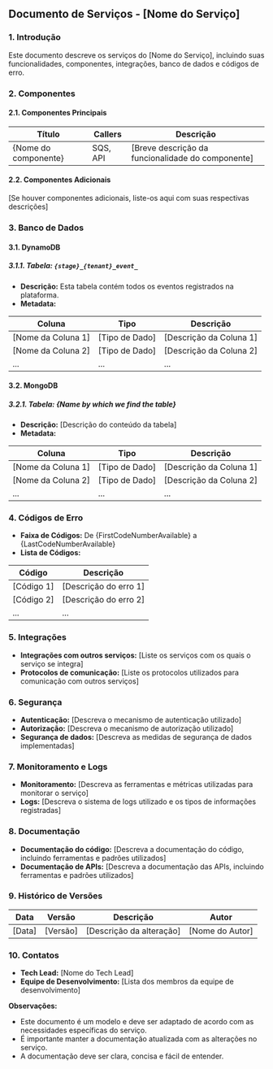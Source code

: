## Documento de Serviços - [Nome do Serviço]

### 1. Introdução

Este documento descreve os serviços do [Nome do Serviço], incluindo suas funcionalidades, componentes, integrações, banco de dados e códigos de erro.

### 2. Componentes

#### 2.1. Componentes Principais

| Título | Callers | Descrição |
|---|---|---|
| {Nome do componente} | SQS, API | [Breve descrição da funcionalidade do componente] |

#### 2.2. Componentes Adicionais

[Se houver componentes adicionais, liste-os aqui com suas respectivas descrições]

### 3. Banco de Dados

#### 3.1. DynamoDB

##### 3.1.1. Tabela: `{stage}_{tenant}_event_`

* **Descrição:** Esta tabela contém todos os eventos registrados na plataforma.
* **Metadata:**

| Coluna | Tipo | Descrição |
|---|---|---|
| [Nome da Coluna 1] | [Tipo de Dado] | [Descrição da Coluna 1] |
| [Nome da Coluna 2] | [Tipo de Dado] | [Descrição da Coluna 2] |
| ... | ... | ... |

#### 3.2. MongoDB

##### 3.2.1. Tabela: {Name by which we find the table}

* **Descrição:** [Descrição do conteúdo da tabela]
* **Metadata:**

| Coluna | Tipo | Descrição |
|---|---|---|
| [Nome da Coluna 1] | [Tipo de Dado] | [Descrição da Coluna 1] |
| [Nome da Coluna 2] | [Tipo de Dado] | [Descrição da Coluna 2] |
| ... | ... | ... |

### 4. Códigos de Erro

* **Faixa de Códigos:** De {FirstCodeNumberAvailable} a {LastCodeNumberAvailable}
* **Lista de Códigos:**

| Código | Descrição |
|---|---|
| [Código 1] | [Descrição do erro 1] |
| [Código 2] | [Descrição do erro 2] |
| ... | ... |

### 5. Integrações

* **Integrações com outros serviços:** [Liste os serviços com os quais o serviço se integra]
* **Protocolos de comunicação:** [Liste os protocolos utilizados para comunicação com outros serviços]

### 6. Segurança

* **Autenticação:** [Descreva o mecanismo de autenticação utilizado]
* **Autorização:** [Descreva o mecanismo de autorização utilizado]
* **Segurança de dados:** [Descreva as medidas de segurança de dados implementadas]

### 7. Monitoramento e Logs

* **Monitoramento:** [Descreva as ferramentas e métricas utilizadas para monitorar o serviço]
* **Logs:** [Descreva o sistema de logs utilizado e os tipos de informações registradas]

### 8. Documentação

* **Documentação do código:** [Descreva a documentação do código, incluindo ferramentas e padrões utilizados]
* **Documentação de APIs:** [Descreva a documentação das APIs, incluindo ferramentas e padrões utilizados]

### 9. Histórico de Versões

| Data | Versão | Descrição | Autor |
|---|---|---|---|
| [Data] | [Versão] | [Descrição da alteração] | [Nome do Autor] |

### 10. Contatos

* **Tech Lead:** [Nome do Tech Lead]
* **Equipe de Desenvolvimento:** [Lista dos membros da equipe de desenvolvimento]

**Observações:**

* Este documento é um modelo e deve ser adaptado de acordo com as necessidades específicas do serviço.
* É importante manter a documentação atualizada com as alterações no serviço.
* A documentação deve ser clara, concisa e fácil de entender.
